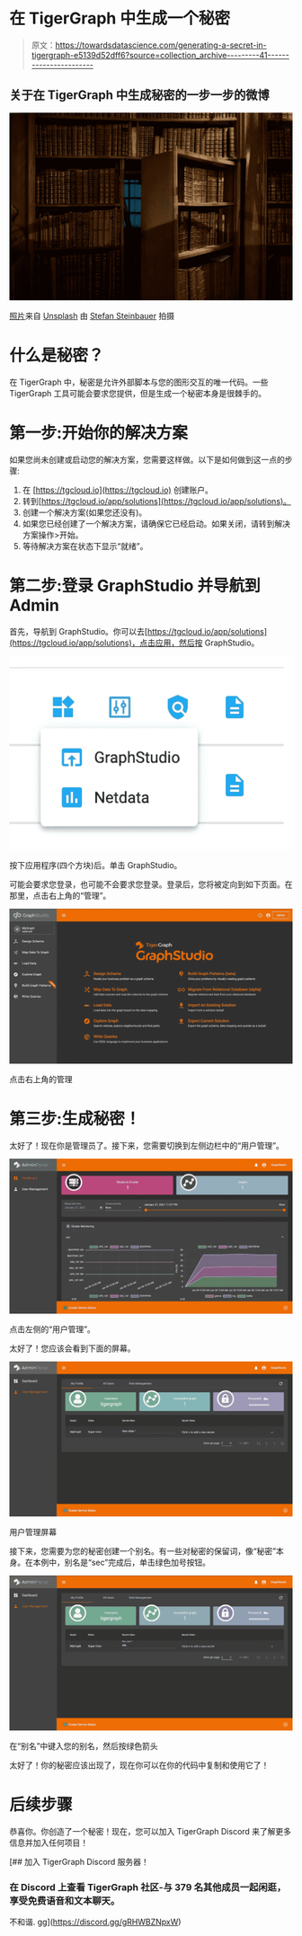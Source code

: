 # 在 TigerGraph 中生成一个秘密

> 原文：<https://towardsdatascience.com/generating-a-secret-in-tigergraph-e5139d52dff6?source=collection_archive---------41----------------------->

## 关于在 TigerGraph 中生成秘密的一步一步的微博

![](img/c52051e4c798899ea96a203e0a8650b4.png)

[照片](https://unsplash.com/photos/HK8IoD-5zpg)来自 [Unsplash](https://unsplash.com) 由 [Stefan Steinbauer](https://unsplash.com/@usinglight) 拍摄

# 什么是秘密？

在 TigerGraph 中，秘密是允许外部脚本与您的图形交互的唯一代码。一些 TigerGraph 工具可能会要求您提供，但是生成一个秘密本身是很棘手的。

# 第一步:开始你的解决方案

如果您尚未创建或启动您的解决方案，您需要这样做。以下是如何做到这一点的步骤:

1.  在 [https://tgcloud.io](https://tgcloud.io) 创建账户。
2.  转到[https://tgcloud.io/app/solutions](https://tgcloud.io/app/solutions)。
3.  创建一个解决方案(如果您还没有)。
4.  如果您已经创建了一个解决方案，请确保它已经启动。如果关闭，请转到解决方案操作>开始。
5.  等待解决方案在状态下显示“就绪”。

# 第二步:登录 GraphStudio 并导航到 Admin

首先，导航到 GraphStudio。你可以去[https://tgcloud.io/app/solutions](https://tgcloud.io/app/solutions)，点击应用，然后按 GraphStudio。

![](img/50e191d303c6aad2c8a1f6ae92621bb1.png)

按下应用程序(四个方块)后。单击 GraphStudio。

可能会要求您登录，也可能不会要求您登录。登录后，您将被定向到如下页面。在那里，点击右上角的“管理”。

![](img/c3ad5dd16b6fab39b52653fe222dea54.png)

点击右上角的管理

# 第三步:生成秘密！

太好了！现在你是管理员了。接下来，您需要切换到左侧边栏中的“用户管理”。

![](img/4c52e37858275ffc0a406381e2b51151.png)

点击左侧的“用户管理”。

太好了！您应该会看到下面的屏幕。

![](img/1e57ea48b48af80ae806cb6345005247.png)

用户管理屏幕

接下来，您需要为您的秘密创建一个别名。有一些对秘密的保留词，像“秘密”本身。在本例中，别名是“sec”完成后，单击绿色加号按钮。

![](img/32974f786f7e6be0a094fca9022b3041.png)

在“别名”中键入您的别名，然后按绿色箭头

太好了！你的秘密应该出现了，现在你可以在你的代码中复制和使用它了！

# 后续步骤

恭喜你。你创造了一个秘密！现在，您可以加入 TigerGraph Discord 来了解更多信息并加入任何项目！

[](https://discord.gg/gRHWBZNpxW) [## 加入 TigerGraph Discord 服务器！

### 在 Discord 上查看 TigerGraph 社区-与 379 名其他成员一起闲逛，享受免费语音和文本聊天。

不和谐. gg](https://discord.gg/gRHWBZNpxW)